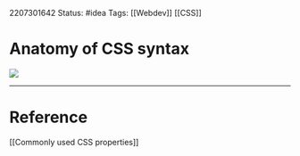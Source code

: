 2207301642
	Status: #idea 
		Tags: [[Webdev]] [[CSS]]

# Anatomy of CSS syntax

<img src = "https://user-images.githubusercontent.com/70952936/130702428-4808becb-cbc4-4a4d-8fa7-f9aa5409768d.jpg">

---
# Reference
[[Commonly used CSS properties]]